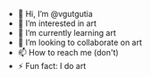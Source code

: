 - 👋 Hi, I’m @vgutgutia
- 👀 I’m interested in art
- 🌱 I’m currently learning art
- 💞️ I’m looking to collaborate on art
- 📫 How to reach me (don't)
- ⚡ Fun fact: I do art

<!---
vgutgutia/vgutgutia is a ✨ special ✨ repository because its `README.md` (this file) appears on your GitHub profile.
You can click the Preview link to take a look at your changes.
--->
